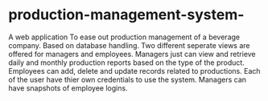 # production-management-system-
A web application 
To ease out production management of a beverage company.
Based on database handling.
Two different  seperate views are offered for managers and employees.
Managers just can view and retrieve daily and monthly production reports based on the type of the product.
Employees can add, delete and update records related to productions.
Each of the user have thier own credentials to use the system.
Managers can have snapshots of employee logins.
